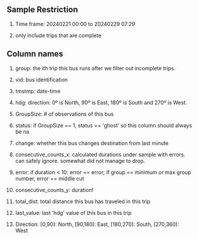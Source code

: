 ## Sample Restriction

1. Time frame: 20240221 00:00 to 20240229 07:29

2. only include trips that are complete

## Column names

1. group: the ith trip this bus runs after we filter out incomplete trips.

2. vid: bus identification

3. tmstmp: date-time

4. hdg: direction: 0º is North, 90º is East, 180º is South and 270º is West.

5. GroupSize: # of observations of this bus

6. status: if GroupSize == 1, status == 'ghost' so this column should always be na

7. change: whether this bus changes destination from last minute

8. consecutive_counts_x: calculated durations under sample with errors. can safely ignore. somewhat did not manage to drop.

9. error: if duration < 10: error == error; if group == minimum or max group number, error == middle cut 

10. consecutive_counts_y: duration!

11. total_dist: total distance this bus has traveled in this trip

12. last_value: last 'hdg' value of this bus in this trip

13. Direction: [0,90): North, [90,180): East, [180,270): South, [270,360): West

        
